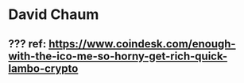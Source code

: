 # David Chaum

???
ref: https://www.coindesk.com/enough-with-the-ico-me-so-horny-get-rich-quick-lambo-crypto
---
